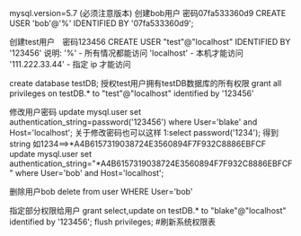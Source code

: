 mysql.version=5.7 (必须注意版本)
创建bob用户 密码07fa533360d9
CREATE USER 'bob'@'%' IDENTIFIED BY '07fa533360d9';

创建test用户　密码123456
CREATE USER "test"@"localhost" IDENTIFIED BY '123456'
说明:
'%' - 所有情况都能访问
'localhost' - 本机才能访问
'111.222.33.44' - 指定 ip 才能访问

create database testDB;
授权test用户拥有testDB数据库的所有权限
grant all privileges on testDB.* to "test"@"localhost" identified by '123456'

修改用户密码
update mysql.user set authentication_string=password('123456') where User='blake' and Host='localhost';
关于修改密码也可以这样
1:select password('1234'); 得到string 如1234==>*A4B6157319038724E3560894F7F932C8886EBFCF
update mysql.user set authentication_string="*A4B6157319038724E3560894F7F932C8886EBFCF" where User='bob' and Host='localhost';

删除用户bob
delete from user WHERE User='bob'

指定部分权限给用户
grant select,update on testDB.* to "blake"@"localhost" identified by '123456';
flush privileges; #刷新系统权限表
